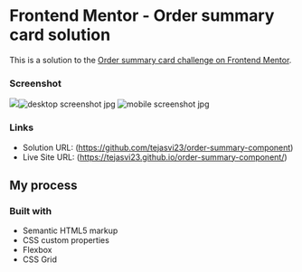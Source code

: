 # Frontend Mentor - Order summary card solution

This is a solution to the [Order summary card challenge on Frontend Mentor](https://www.frontendmentor.io/challenges/order-summary-component-QlPmajDUj). 




### Screenshot

![](./screenshot.jpg)![desktop screenshot jpg](https://user-images.githubusercontent.com/35731094/129435779-046725ea-2fbe-4259-85f7-bd83a91173ee.png)
![mobile screenshot jpg](https://user-images.githubusercontent.com/35731094/129435853-e6e6c662-a0ef-47ff-a852-d06bd73c0d79.png)



### Links

- Solution URL: (https://github.com/tejasvi23/order-summary-component)
- Live Site URL: (https://tejasvi23.github.io/order-summary-component/)

## My process

### Built with

- Semantic HTML5 markup
- CSS custom properties
- Flexbox
- CSS Grid





